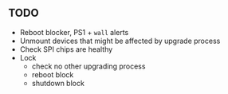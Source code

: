 ## TODO

* Reboot blocker, PS1 + `wall` alerts
* Unmount devices that might be affected by upgrade process
* Check SPI chips are healthy
* Lock
    - check no other upgrading process
    - reboot block
    - shutdown block
